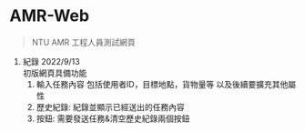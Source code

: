 # AMR-Web
>NTU AMR 工程人員測試網頁  

1. 紀錄 2022/9/13  
   初版網頁具備功能  
    1. 輸入任務內容 包括使用者ID，目標地點，貨物量等 以及後續要擴充其他屬性
    2. 歷史紀錄: 紀錄並顯示已經送出的任務內容
    3. 按鈕: 需要發送任務&清空歷史紀錄兩個按鈕

